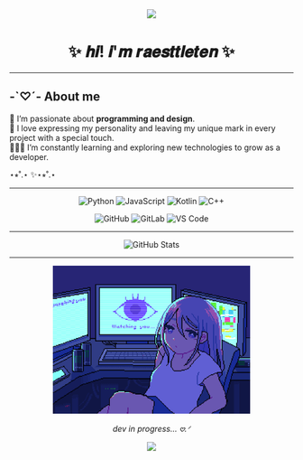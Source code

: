<div align="center">
  <img src="https://capsule-render.vercel.app/api?type=waving&color=9370DB&height=100&section=header"/>
</div>


<div align="center">

# ✨ 𝒉𝒊! 𝒊'𝒎 **𝒓𝒂𝒆𝒔𝒕𝒕𝒍𝒆𝒕𝒆𝒏** ✨  

</div>

---

## -`♡´- About me  
🤍 I’m passionate about **programming and design**.  
🐾 I love expressing my personality and leaving my unique mark in every project with a special touch.  
👩🏼‍💻 I’m constantly learning and exploring new technologies to grow as a developer.   

⋆⭒˚.⋆ ✨⋆⭒˚.⋆

--- 

<div align="center">

<!-- Languages -->
![Python](https://img.shields.io/badge/Python-9370DB?style=for-the-badge&logo=python&logoColor=white)
![JavaScript](https://img.shields.io/badge/JavaScript-BA55D3?style=for-the-badge&logo=javascript&logoColor=white)
![Kotlin](https://img.shields.io/badge/Kotlin-DA70D6?style=for-the-badge&logo=kotlin&logoColor=white)
![C++](https://img.shields.io/badge/C++-8A2BE2?style=for-the-badge&logo=cplusplus&logoColor=white)

<!-- Tools -->
![GitHub](https://img.shields.io/badge/GitHub-9370DB?style=for-the-badge&logo=github&logoColor=white)
![GitLab](https://img.shields.io/badge/GitLab-BA55D3?style=for-the-badge&logo=gitlab&logoColor=white)
![VS Code](https://img.shields.io/badge/VS%20Code-8A2BE2?style=for-the-badge&logo=visual-studio-code&logoColor=white)

</div>

--- 

<div align="center">

![GitHub Stats](https://github-readme-stats.vercel.app/api?username=raesttleten&show_icons=true&theme=tokyonight&title_color=BA55D3&icon_color=DA70D6&text_color=ffffff&bg_color=1a1b27)  

</div>

---  

<div align="center">

<img src="dev2.gif" width="350"/>  

 *dev in progress... 𖹭.ᐟ*   

</div>

<div align="center">
  <img src="https://capsule-render.vercel.app/api?type=waving&color=9370DB&height=100&section=footer"/>
</div>
